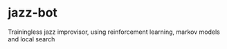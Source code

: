 # jazz-bot
Trainingless jazz improvisor, using reinforcement learning, markov models and local search
